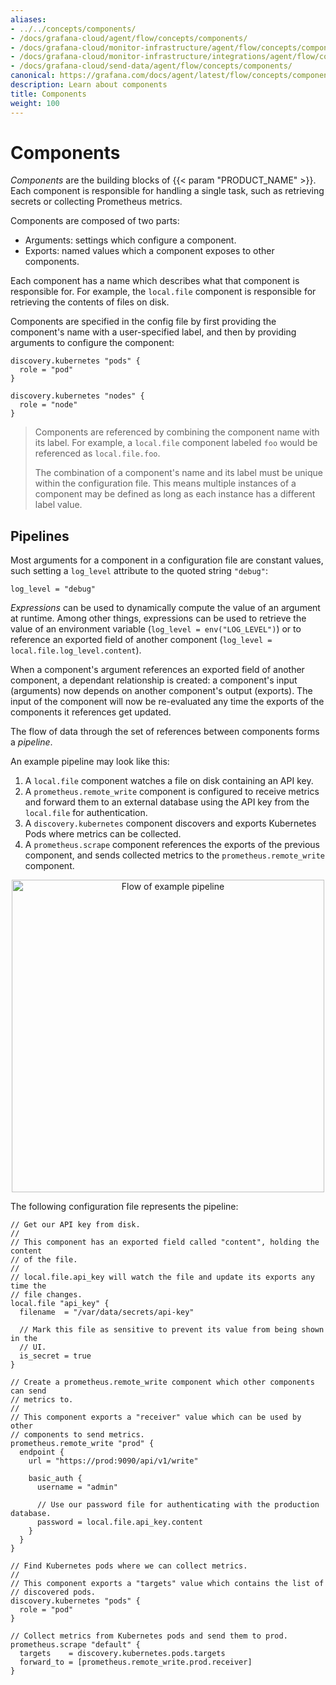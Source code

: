 ```yaml
---
aliases:
- ../../concepts/components/
- /docs/grafana-cloud/agent/flow/concepts/components/
- /docs/grafana-cloud/monitor-infrastructure/agent/flow/concepts/components/
- /docs/grafana-cloud/monitor-infrastructure/integrations/agent/flow/concepts/components/
- /docs/grafana-cloud/send-data/agent/flow/concepts/components/
canonical: https://grafana.com/docs/agent/latest/flow/concepts/components/
description: Learn about components
title: Components
weight: 100
---
```


# Components

_Components_ are the building blocks of {{< param "PRODUCT_NAME" >}}. Each component is
responsible for handling a single task, such as retrieving secrets or
collecting Prometheus metrics.

Components are composed of two parts:

* Arguments: settings which configure a component.
* Exports: named values which a component exposes to other components.

Each component has a name which describes what that component is responsible
for. For example, the `local.file` component is responsible for retrieving the
contents of files on disk.

Components are specified in the config file by first providing the component's
name with a user-specified label, and then by providing arguments to configure
the component:

```river
discovery.kubernetes "pods" {
  role = "pod"
}

discovery.kubernetes "nodes" {
  role = "node"
}
```

> Components are referenced by combining the component name with its label. For
> example, a `local.file` component labeled `foo` would be referenced as
> `local.file.foo`.
>
> The combination of a component's name and its label must be unique within the
> configuration file. This means multiple instances of a component may be
> defined as long as each instance has a different label value.

## Pipelines

Most arguments for a component in a configuration file are constant values, such
setting a `log_level` attribute to the quoted string `"debug"`:

```river
log_level = "debug"
```

_Expressions_ can be used to dynamically compute the value of an argument at
runtime. Among other things, expressions can be used to retrieve the value of
an environment variable (`log_level = env("LOG_LEVEL")`) or to reference an
exported field of another component (`log_level = local.file.log_level.content`).

When a component's argument references an exported field of another component,
a dependant relationship is created: a component's input (arguments) now
depends on another component's output (exports). The input of the component
will now be re-evaluated any time the exports of the components it references
get updated.

The flow of data through the set of references between components forms a
_pipeline_.

An example pipeline may look like this:

1. A `local.file` component watches a file on disk containing an API key.
2. A `prometheus.remote_write` component is configured to receive metrics and
   forward them to an external database using the API key from the `local.file`
   for authentication.
3. A `discovery.kubernetes` component discovers and exports Kubernetes Pods
   where metrics can be collected.
4. A `prometheus.scrape` component references the exports of the previous
   component, and sends collected metrics to the `prometheus.remote_write`
   component.

<p align="center">
<img src="../../../assets/concepts_example_pipeline.svg" alt="Flow of example pipeline" width="500" />
</p>

The following configuration file represents the pipeline:

```river
// Get our API key from disk.
//
// This component has an exported field called "content", holding the content
// of the file.
//
// local.file.api_key will watch the file and update its exports any time the
// file changes.
local.file "api_key" {
  filename  = "/var/data/secrets/api-key"

  // Mark this file as sensitive to prevent its value from being shown in the
  // UI.
  is_secret = true
}

// Create a prometheus.remote_write component which other components can send
// metrics to.
//
// This component exports a "receiver" value which can be used by other
// components to send metrics.
prometheus.remote_write "prod" {
  endpoint {
    url = "https://prod:9090/api/v1/write"

    basic_auth {
      username = "admin"

      // Use our password file for authenticating with the production database.
      password = local.file.api_key.content
    }
  }
}

// Find Kubernetes pods where we can collect metrics.
//
// This component exports a "targets" value which contains the list of
// discovered pods.
discovery.kubernetes "pods" {
  role = "pod"
}

// Collect metrics from Kubernetes pods and send them to prod.
prometheus.scrape "default" {
  targets    = discovery.kubernetes.pods.targets
  forward_to = [prometheus.remote_write.prod.receiver]
}
```
